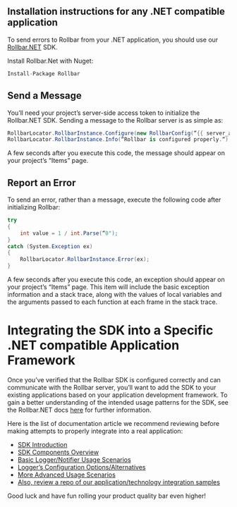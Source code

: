 ## Installation instructions for any .NET compatible application

To send errors to Rollbar from your .NET application, you should use our <a href=“https://github.com/rollbar/Rollbar.NET” target=“_blank” rel=“noopener”>Rollbar.NET</a> SDK.

Install Rollbar.Net with Nuget:

```csharp
Install-Package Rollbar
```

## Send a Message

You’ll need your project’s server-side access token to initialize the Rollbar.NET SDK. Sending
a message to the Rollbar server is as simple as:

```csharp
RollbarLocator.RollbarInstance.Configure(new RollbarConfig(“{{ server_access_token }}“));
RollbarLocator.RollbarInstance.Info(“Rollbar is configured properly.“);
```

A few seconds after you execute this code, the message should appear on your project’s “Items” page.

## Report an Error

To send an error, rather than a message, execute the following code after initializing Rollbar:

```csharp
try
{
    int value = 1 / int.Parse(“0");
}
catch (System.Exception ex)
{
    RollbarLocator.RollbarInstance.Error(ex);
}
```

A few seconds after you execute this code, an exception should appear on your project’s “Items” page.
This item will include the basic exception information and a stack trace, along with the values of
local variables and the arguments passed to each function at each frame in the stack trace.

# Integrating the SDK into a Specific .NET compatible Application Framework

Once you’ve verified that the Rollbar SDK is configured correctly and can communicate with the Rollbar server, you’ll
want to add the SDK to your existing applications based on your application development framework. To gain a better 
understanding of the intended usage patterns for the SDK, see the Rollbar.NET docs <a href=“https://docs.rollbar.com/docs/dotnet” target=“_blank” rel=“noopener”>here</a> for further information.

Here is the list of documentation article we recommend reviewing before making attempts to properly integrate into a real application:

- <a href=“https://docs.rollbar.com/docs/dotnet” target=“_blank” rel=“noopener”>SDK Introduction</a>
- <a href=“https://docs.rollbar.com/docs/overview” target=“_blank” rel=“noopener”>SDK Components Overview</a>
- <a href=“https://docs.rollbar.com/docs/basic-usage” target=“_blank” rel=“noopener”>Basic Logger/Notifier Usage Scenarios</a>
- <a href=“https://docs.rollbar.com/docs/logger-configuration” target=“_blank” rel=“noopener”>Logger’s Configuration Options/Alternatives</a>
- <a href=“https://docs.rollbar.com/docs/more-advanced-logger-usages” target=“_blank” rel=“noopener”>More Advanced Usage Scenarios</a>
- <a href=“https:https://github.com/rollbar/Rollbar.NET/tree/master/Samples” target=“_blank” rel=“noopener”>Also, review a repo of our application/technology integration samples</a>

Good luck and have fun rolling your product quality bar even higher!
